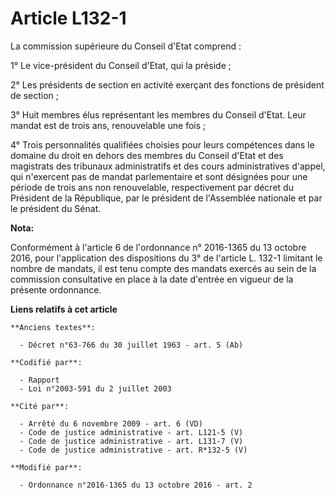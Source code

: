 # Article L132-1

La commission supérieure du Conseil d'Etat comprend : 

1° Le vice-président du Conseil d'Etat, qui la préside ; 

2° Les présidents de section en activité exerçant des fonctions de président de section ; 

3° Huit membres élus représentant les membres du Conseil d'Etat. Leur mandat est de trois ans, renouvelable une fois ; 

4° Trois personnalités qualifiées choisies pour leurs compétences dans le domaine du droit en dehors des membres du Conseil
d'Etat et des magistrats des tribunaux administratifs et des cours administratives d'appel, qui n'exercent pas de mandat
parlementaire et sont désignées pour une période de trois ans non renouvelable, respectivement par décret du Président de la
République, par le président de l'Assemblée nationale et par le président du Sénat.

**Nota:**

Conformément à l'article 6 de l'ordonnance n° 2016-1365 du 13 octobre 2016, pour l'application des dispositions du 3° de
l'article L. 132-1 limitant le nombre de mandats, il est tenu compte des mandats exercés au sein de la commission
consultative en place à la date d'entrée en vigueur de la présente ordonnance.

**Liens relatifs à cet article**

	**Anciens textes**:

	  - Décret n°63-766 du 30 juillet 1963 - art. 5 (Ab)

	**Codifié par**:

	  - Rapport
	  - Loi n°2003-591 du 2 juillet 2003

	**Cité par**:

	  - Arrêté du 6 novembre 2009 - art. 6 (VD)
	  - Code de justice administrative - art. L121-5 (V)
	  - Code de justice administrative - art. L131-7 (V)
	  - Code de justice administrative - art. R*132-5 (V)

	**Modifié par**:

	  - Ordonnance n°2016-1365 du 13 octobre 2016 - art. 2
